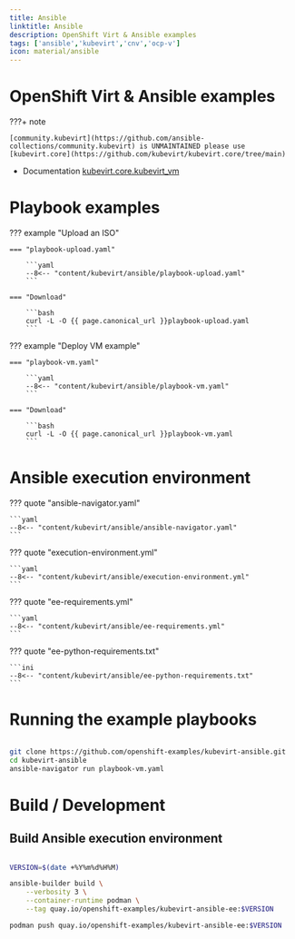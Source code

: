 ```yaml
---
title: Ansible
linktitle: Ansible
description: OpenShift Virt & Ansible examples
tags: ['ansible','kubevirt','cnv','ocp-v']
icon: material/ansible
---
```


# OpenShift Virt & Ansible examples

???+ note

    [community.kubevirt](https://github.com/ansible-collections/community.kubevirt) is UNMAINTAINED please use [kubevirt.core](https://github.com/kubevirt/kubevirt.core/tree/main)

* Documentation [kubevirt.core.kubevirt_vm](https://kubevirt.io/kubevirt.core/1.1.0/plugins/kubevirt_vm.html)


# Playbook examples

??? example "Upload an ISO"

    === "playbook-upload.yaml"

        ```yaml
        --8<-- "content/kubevirt/ansible/playbook-upload.yaml"
        ```

    === "Download"

        ```bash
        curl -L -O {{ page.canonical_url }}playbook-upload.yaml
        ```

??? example "Deploy VM example"

    === "playbook-vm.yaml"

        ```yaml
        --8<-- "content/kubevirt/ansible/playbook-vm.yaml"
        ```

    === "Download"

        ```bash
        curl -L -O {{ page.canonical_url }}playbook-vm.yaml
        ```

# Ansible execution environment

??? quote "ansible-navigator.yaml"

    ```yaml
    --8<-- "content/kubevirt/ansible/ansible-navigator.yaml"
    ```

??? quote "execution-environment.yml"

    ```yaml
    --8<-- "content/kubevirt/ansible/execution-environment.yml"
    ```

??? quote "ee-requirements.yml"

    ```yaml
    --8<-- "content/kubevirt/ansible/ee-requirements.yml"
    ```

??? quote "ee-python-requirements.txt"

    ```ini
    --8<-- "content/kubevirt/ansible/ee-python-requirements.txt"
    ```

# Running the example playbooks

```bash

git clone https://github.com/openshift-examples/kubevirt-ansible.git
cd kubevirt-ansible
ansible-navigator run playbook-vm.yaml

```

# Build / Development

## Build Ansible execution environment

```bash

VERSION=$(date +%Y%m%d%H%M)

ansible-builder build \
    --verbosity 3 \
    --container-runtime podman \
    --tag quay.io/openshift-examples/kubevirt-ansible-ee:$VERSION

podman push quay.io/openshift-examples/kubevirt-ansible-ee:$VERSION
```
